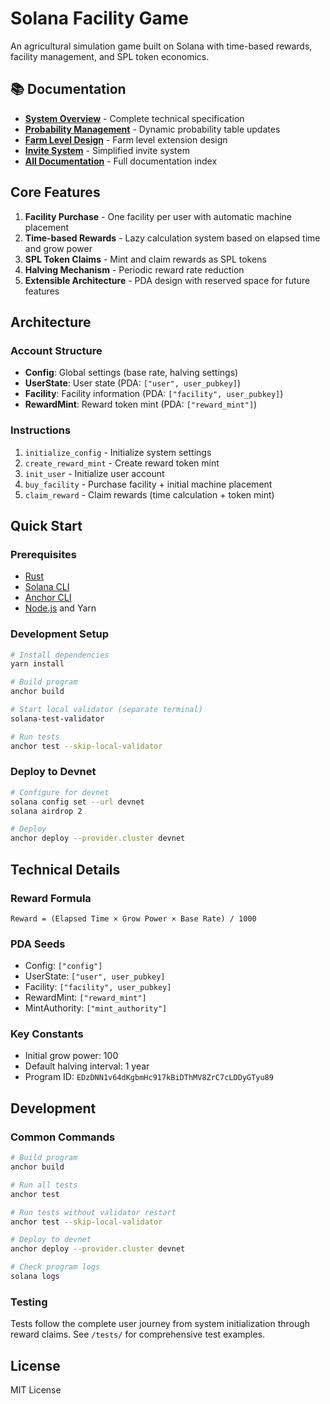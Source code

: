 # Solana Facility Game

An agricultural simulation game built on Solana with time-based rewards, facility management, and SPL token economics.

## 📚 Documentation

- **[System Overview](./docs/overview.md)** - Complete technical specification
- **[Probability Management](./docs/PROBABILITY_TABLE_MANAGEMENT.md)** - Dynamic probability table updates
- **[Farm Level Design](./docs/FARM_LEVEL_EXTENSION_DESIGN.md)** - Farm level extension design
- **[Invite System](./docs/SIMPLIFIED_INVITE_SYSTEM.md)** - Simplified invite system
- **[All Documentation](./docs/README.md)** - Full documentation index

## Core Features

1. **Facility Purchase** - One facility per user with automatic machine placement
2. **Time-based Rewards** - Lazy calculation system based on elapsed time and grow power
3. **SPL Token Claims** - Mint and claim rewards as SPL tokens
4. **Halving Mechanism** - Periodic reward rate reduction
5. **Extensible Architecture** - PDA design with reserved space for future features

## Architecture

### Account Structure

- **Config**: Global settings (base rate, halving settings)
- **UserState**: User state (PDA: `["user", user_pubkey]`)
- **Facility**: Facility information (PDA: `["facility", user_pubkey]`)
- **RewardMint**: Reward token mint (PDA: `["reward_mint"]`)

### Instructions

1. `initialize_config` - Initialize system settings
2. `create_reward_mint` - Create reward token mint
3. `init_user` - Initialize user account
4. `buy_facility` - Purchase facility + initial machine placement
5. `claim_reward` - Claim rewards (time calculation + token mint)

## Quick Start

### Prerequisites

- [Rust](https://rustup.rs/)
- [Solana CLI](https://docs.solana.com/cli/install-solana-cli-tools)
- [Anchor CLI](https://www.anchor-lang.com/docs/installation)
- [Node.js](https://nodejs.org/) and Yarn

### Development Setup

```bash
# Install dependencies
yarn install

# Build program
anchor build

# Start local validator (separate terminal)
solana-test-validator

# Run tests
anchor test --skip-local-validator
```

### Deploy to Devnet

```bash
# Configure for devnet
solana config set --url devnet
solana airdrop 2

# Deploy
anchor deploy --provider.cluster devnet
```

## Technical Details

### Reward Formula
```
Reward = (Elapsed Time × Grow Power × Base Rate) / 1000
```

### PDA Seeds
- Config: `["config"]`
- UserState: `["user", user_pubkey]`
- Facility: `["facility", user_pubkey]`
- RewardMint: `["reward_mint"]`
- MintAuthority: `["mint_authority"]`

### Key Constants
- Initial grow power: 100
- Default halving interval: 1 year
- Program ID: `EDzDNN1v64dKgbmHc917kBiDThMV8ZrC7cLDDyGTyu89`

## Development

### Common Commands
```bash
# Build program
anchor build

# Run all tests
anchor test

# Run tests without validator restart
anchor test --skip-local-validator

# Deploy to devnet
anchor deploy --provider.cluster devnet

# Check program logs
solana logs
```

### Testing
Tests follow the complete user journey from system initialization through reward claims. See `/tests/` for comprehensive test examples.

## License

MIT License

